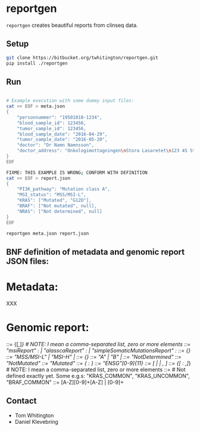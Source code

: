 # reportgen

`reportgen` creates beautiful reports from clinseq data. 

## Setup

~~~bash
git clone https://bitbucket.org/twhitington/reportgen.git
pip install ./reportgen
~~~

## Run

~~~bash

# Example execution with some dummy input files:
cat << EOF > meta.json
{
    "personnummer": "19501010-1234",
    "blood_sample_id": 123456,
    "tumor_sample_id": 123456,
    "blood_sample_date": "2016-04-29",
    "tumor_sample_date": "2016-05-20",
    "doctor": "Dr Namn Namnsson",
    "doctor_address": "Onkologimottagningen\nStora Lasaretet\n123 45 Stadsby"
}
EOF

FIXME: THIS EXAMPLE IS WRONG; CONFORM WITH DEFINITION
cat << EOF > report.json
{
    "PI3K_pathway": "Mutation class A",
    "MSI_status": "MSS/MSI-L",
    "KRAS": ["Mutated", "G12D"],
    "BRAF": ["Not mutated", null],
    "NRAS": ["Not determined", null]
}
EOF

reportgen meta.json report.json
~~~

## BNF definition of metadata and genomic report JSON files:

# Metadata:
XXX

# Genomic report:
<genomicFeatures> ::= {[<featureNameAndValues>,]*} # NOTE: I mean a comma-separated list, zero or more elements
<featureNameAndValues> ::=  "msiReport" : <msiReportValues> |
                            "alasscaReport" : <alasscaReportValues> |
                            "simpleSomaticMutationsReport" : <simpleSomaticMutationsReportValues>
<msiReportValues> ::= {<msiStatus>}
<msiStatus> ::= "MSS/MSI-L" | "MSI-H" | <notDetermined>
<alasscaReportValues> ::= {<alasscaClass>}
<alasscaClass> ::= "A" | "B" | <noMutations>
<notDetermined> ::= "NotDetermined"
<notMutated> ::= "NotMutated"
<mutated> ::= "Mutated"
<simpleSomaticMutationsReportValues> ::= {<ENSEMBLgeneID> : <mutationInfo>}
<ENSEMBLgeneID> ::= "ENSG"[0-9]{11}
<mutationInfo> ::= [<notMutated> | <notDetermined> | <mutated>, <mutationSet>]
<mutationSet> ::= {[<mutation> : <mutationFlag>,]*} # NOTE: I mean a comma-separated list, zero or more elements
<mutationFlag> ::= # Not defined exactly yet. Some e.g.s: "KRAS_COMMON", "KRAS_UNCOMMON", "BRAF_COMMON"
<mutation> ::= [A-Z][0-9]+[A-Z] | [0-9]+

## Contact

* Tom Whitington
* Daniel Klevebring










































